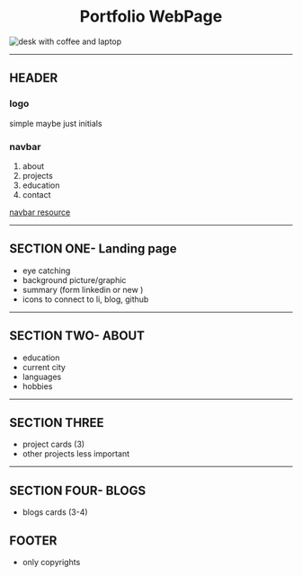 # <center>Portfolio WebPage</center>
![desk with coffee and laptop](https://miro.medium.com/max/1100/1*OlgqUIhvl5-9dZISlZ2-yQ.jpeg)
___

## HEADER
### logo
simple maybe just initials
### navbar
1. about
2. projects
3. education
4. contact

[navbar resource](https://www.w3schools.com/howto/tryit.asp?filename=tryhow_js_sidenav_push)
___
## SECTION ONE- Landing page 
- eye catching
- background picture/graphic
- summary (form linkedin or new )
- icons to connect to li, blog, github
___

## SECTION TWO- ABOUT
- education 
- current city
- languages
- hobbies
___
## SECTION THREE
- project cards (3)
- other projects less important
___

## SECTION FOUR- BLOGS
- blogs cards (3-4)

## FOOTER
- only copyrights